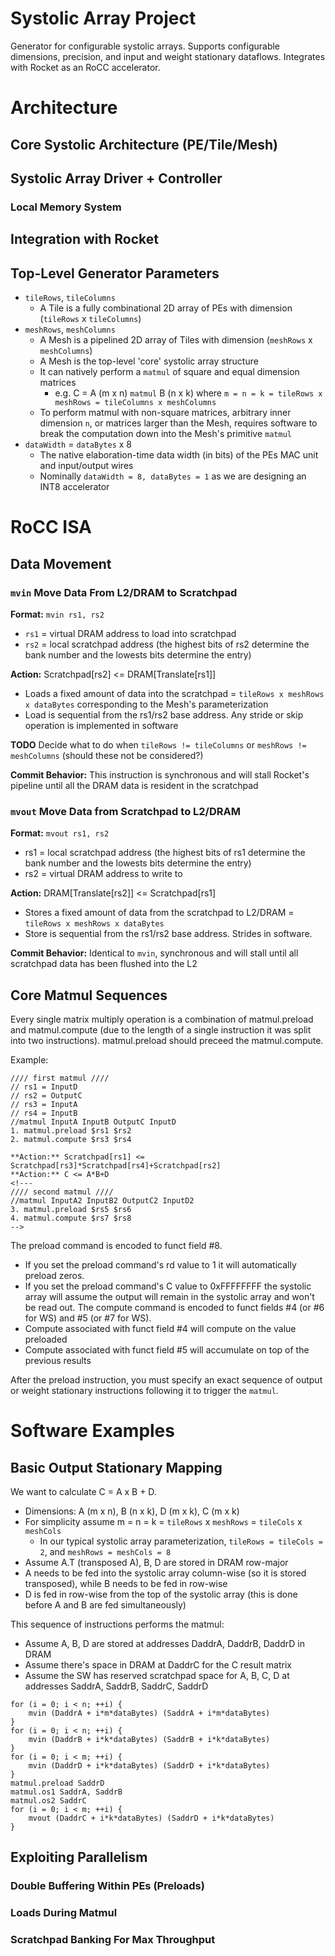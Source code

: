 Systolic Array Project
=======================
Generator for configurable systolic arrays. Supports configurable dimensions, precision, and input and weight stationary dataflows. Integrates with Rocket as an RoCC accelerator.

# Architecture
## Core Systolic Architecture (PE/Tile/Mesh)
## Systolic Array Driver + Controller
### Local Memory System
## Integration with Rocket
## Top-Level Generator Parameters
- `tileRows`, `tileColumns`
    - A Tile is a fully combinational 2D array of PEs with dimension (`tileRows` x `tileColumns`)
- `meshRows`, `meshColumns`
    - A Mesh is a pipelined 2D array of Tiles with dimension (`meshRows` x `meshColumns`)
    - A Mesh is the top-level 'core' systolic array structure
    - It can natively perform a `matmul` of square and equal dimension matrices
        - e.g. C = A (m x n) `matmul` B (n x k) where `m = n = k = tileRows x meshRows = tileColumns x meshColumns`
    - To perform matmul with non-square matrices, arbitrary inner dimension `n`, or matrices larger than the Mesh, requires software to break the computation down into the Mesh's primitive `matmul`
- `dataWidth` = `dataBytes` x 8
    - The native elaboration-time data width (in bits) of the PEs MAC unit and input/output wires
    - Nominally `dataWidth = 8, dataBytes = 1` as we are designing an INT8 accelerator

# RoCC ISA
## Data Movement
### `mvin` Move Data From L2/DRAM to Scratchpad
**Format:** `mvin rs1, rs2`
- `rs1` = virtual DRAM address to load into scratchpad
- `rs2` = local scratchpad address (the highest bits of rs2 determine the bank number and the lowests bits determine the entry)

**Action:** Scratchpad[rs2] <= DRAM[Translate[rs1]]
- Loads a fixed amount of data into the scratchpad = `tileRows x meshRows x dataBytes` corresponding to the Mesh's parameterization
- Load is sequential from the rs1/rs2 base address. Any stride or skip operation is implemented in software

**TODO** Decide what to do when `tileRows != tileColumns` or `meshRows != meshColumns` (should these not be considered?)

**Commit Behavior:** This instruction is synchronous and will stall Rocket's pipeline until all the DRAM data is resident in the scratchpad

### `mvout` Move Data from Scratchpad to L2/DRAM
**Format:** `mvout rs1, rs2`
- rs1 = local scratchpad address (the highest bits of rs1 determine the bank number and the lowests bits determine the entry)
- rs2 = virtual DRAM address to write to 

**Action:** DRAM[Translate[rs2]] <= Scratchpad[rs1]
- Stores a fixed amount of data from the scratchpad to L2/DRAM = `tileRows x meshRows x dataBytes`
- Store is sequential from the rs1/rs2 base address. Strides in software.

**Commit Behavior:** Identical to `mvin`, synchronous and will stall until all scratchpad data has been flushed into the L2

## Core Matmul Sequences
Every single matrix multiply operation is a combination of matmul.preload and matmul.compute (due to the length of a single instruction it was split into two instructions). matmul.preload should preceed the matmul.compute.

Example:
```
//// first matmul ////
// rs1 = InputD 
// rs2 = OutputC
// rs3 = InputA
// rs4 = InputB
//matmul InputA InputB OutputC InputD
1. matmul.preload $rs1 $rs2
2. matmul.compute $rs3 $rs4

**Action:** Scratchpad[rs1] <= Scratchpad[rs3]*Scratchpad[rs4]+Scratchpad[rs2]
**Action:** C <= A*B+D
<!---
//// second matmul ////
//matmul InputA2 InputB2 OutputC2 InputD2
3. matmul.preload $rs5 $rs6
4. matmul.compute $rs7 $rs8
-->
```
<!---

Note that as defined above the data preloaded in matmul.preload is for the matmul in the next instruction (i.e., the data preloaded in 1 is actually used in 4 because 4 is the next matmul instruction). OutputC is always for the CURRENT `matmul` instruction.
-->

The preload command is encoded to funct field #8.
- If you set the preload command's rd value to 1 it will automatically preload zeros.
- If you set the preload command's C value to 0xFFFFFFFF the systolic array will assume the output will remain in the systolic array and won't be read out.
The compute command is encoded to funct fields #4 (or #6 for WS) and #5 (or #7 for WS).
- Compute associated with funct field #4 will compute on the value preloaded <!---
in the PREVIOUS `matmul` instruction.-->
- Compute associated with funct field #5 will accumulate on top of the previous results <!---of the PREVIOUS `matmul` instruction.-->


After the preload instruction, you must specify an exact sequence of output or weight stationary instructions following it to trigger the `matmul`.
<!---
### Preloading
**Format:** `matmul.preload rs1`
- `rs1` = local scratchpad address of B matrix (weight stationary), D matrix (final biasing or output stationary), `0xAAAA_AAAA` (don't preload, use existing state) or `0xFFFF_FFFF` (preload zeros)

**Action:** Mesh[PE Double Buffer Accumulators] <= Scratchpad[rs1] OR zeros OR NOP

**Commit Behavior:** This instruction commits on the cycle after the systolic array receives it. The systolic array remains idle until the subsequent OS/WS specific instructions are seen.

### Output Stationary
Issue the `matmul.os1` instruction to set up A and B for the matmul operation.

**Format:** `matmul.os1 rs1, rs2`
- `rs1` = local scratchpad address of A matrix (stored as rows of A.T)
- `rs2` = local scratchpad address of B matrix (stored as rows of B)

Then issue `matmul.os2` OR `matmul.os2.stay` depending on whether you want to send the matmul result to the scratchpad or hold it inside the PEs' accumulators.

**Format:** `matmul.os2 rs1`
- `rs1` = local scratchpad address to store C matrix (stored as rows of C)

**Format:** `matmul.os2.stay` (no register arguments)

**Commit Behavior:** Upon issuing the sequence of instructions `matmul.preload, matmul.os1, matmul.os2` the sequence will be stored as a single matmul compute unit in a queue inside the RoCC accelerator. These instructions will commit immediately and won't stall Rocket's pipeline.

### Weight Stationary
Similar to the output stationary instructions, there is a similar set of weight stationary instructions `matmul.ws1, matmul.ws2` that trigger a WS dataflow matmul operation.

**Format:** `matmul.ws1 rs1, rs2`
- `rs1` = local scratchpad address of A matrix
- `rs2` = local scratchpad address of partial C matrix OR zeros
    - If `rs2 == 0xFFFF_FFFF`, then feed zeros in on the B-axis in the systolic array
    - Otherwise stream the partial `C` matrix from the scratchpad on the B-axis

**Format:** `matmul.ws2 rs1`
- `rs1` = local scratchpad address to store output C matrix (stored as rows of C)
- **TODO** do we need functionality to keep the output in-place for the WS dataflow?

# Semantics
## Instruction Dependency Management
### TODO: Include examples of all these dependencies
- mvin -> multseq (handled by SW and instruction stream ordering)
- multseq -> multseq (handled by HW, SW doesn't have to worry about polling for completion if there exists a mult -> mult RAW dependency)
- multseq -> mvout (handled by HW, blocking on all previous mults completing)
- mvout -> multseq (WAR dependency is handled by instruction ordering, mvout is blocking)
-->
# Software Examples
## Basic Output Stationary Mapping
We want to calculate C = A x B + D.
- Dimensions: A (m x n), B (n x k), D (m x k), C (m x k)
- For simplicity assume m = n = k = `tileRows` x `meshRows` = `tileCols` x `meshCols`
    - In our typical systolic array parameterization, `tileRows = tileCols = 2`, and `meshRows = meshCols = 8`
- Assume A.T (transposed A), B, D are stored in DRAM row-major
- A needs to be fed into the systolic array column-wise (so it is stored transposed), while B needs to be fed in row-wise
- D is fed in row-wise from the top of the systolic array (this is done before A and B are fed simultaneously)

This sequence of instructions performs the matmul:
- Assume A, B, D are stored at addresses DaddrA, DaddrB, DaddrD in DRAM
- Assume there's space in DRAM at DaddrC for the C result matrix
- Assume the SW has reserved scratchpad space for A, B, C, D at addresses SaddrA, SaddrB, SaddrC, SaddrD

```
for (i = 0; i < n; ++i) {
    mvin (DaddrA + i*m*dataBytes) (SaddrA + i*m*dataBytes)
}
for (i = 0; i < n; ++i) {
    mvin (DaddrB + i*k*dataBytes) (SaddrB + i*k*dataBytes)
}
for (i = 0; i < m; ++i) {
    mvin (DaddrD + i*k*dataBytes) (SaddrD + i*k*dataBytes)
}
matmul.preload SaddrD
matmul.os1 SaddrA, SaddrB
matmul.os2 SaddrC
for (i = 0; i < m; ++i) {
    mvout (DaddrC + i*k*dataBytes) (SaddrD + i*k*dataBytes)
}
```

## Exploiting Parallelism
### Double Buffering Within PEs (Preloads)
### Loads During Matmul
### Scratchpad Banking For Max Throughput

